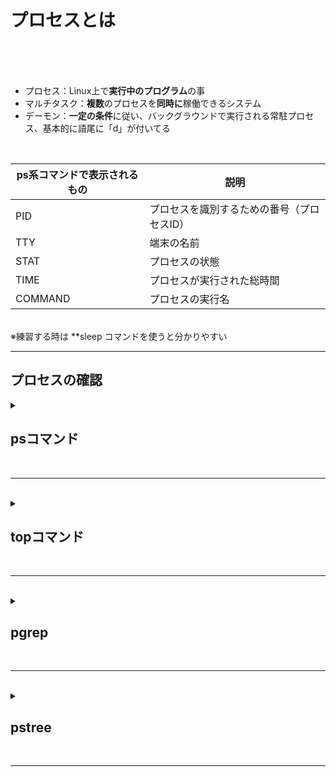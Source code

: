 # プロセスとは

<br>
<br>
<br>

 - プロセス：Linux上で**実行中のプログラム**の事
 - マルチタスク：**複数**のプロセスを**同時に**稼働できるシステム
 - デーモン：**一定の条件**に従い、バックグラウンドで実行される常駐プロセス、基本的に語尾に「d」が付いてる

<br>

| ps系コマンドで表示されるもの | 説明 |
|--|--|
| PID | プロセスを識別するための番号（プロセスID） |
| TTY | 端末の名前 |
| STAT | プロセスの状態 |
| TIME | プロセスが実行された総時間 |
| COMMAND | プロセスの実行名 |
 
 <br>
 ※練習する時は **sleep コマンドを使うと分かりやすい
 
 ----------

## プロセスの確認

<details>  
<summary>
 
## psコマンド 

</summary>
 <br>
 
| コマンド | 基本構文 |
|--|--|
| ps | ps [オプション] |
| 動作しているプロセスの一覧を表示する |  |

<br>

| オプション | 説明 |
|--|--|
| a | ユーザーが実行した全てのプロセスを表示する |
| x | ユーザーが制御していない（デーモン）などのプロセスを表示する |
| u | ユーザー名も表示する |
| -e | 全てのプロセスを表示する |
| -f | 起動時間なども含めた詳細な情報（完全なフォーマット）を表示する |
| f | プロセスの親子関係をツリー状で表示する |
| -l | 詳細情報を表示する |
</details>

<br>

-----------
<br>



<details>  
<summary> 

## topコマンド
  </summary>
 <br>
 
| コマンド | 基本構文 |
|--|--|
| top | top [オプション] |
| 稼働中のプロセスの一覧を継続的に（リアルタイムで）監視する |  |
 
<br>

| オプション | 説明 |
|--|--|
| -d 秒数 | 更新間隔を秒単位で指定 |
| -u ユーザー名 | 特定ユーザーのプロセスのみ表示 |
| -p PID | 指定したプロセスIDのみ監視 |
| -n 回数 | 更新回数を指定して自動終了 |
| -b | バッチモード（出力をログ用に整形） |
 </details>

<br>

-------
<br>


<details>  
<summary> 

## pgrep
</summary> 
<br>
 
 
| コマンド | 基本構文 |
|--|--|
| pgrep | pgrep [オプション] パターン |
| 特定のPIDを調べる |  |

<br>

| オプション | 説明 |
|--|--|
| -l | PIDに加えてプロセス名も表示する |
| -u | 指定されたユーザー権限で実行されているプロセスを表示する |
</details>

<br>

------------
<br>

<details>
<summary>

 ## pstree
 
</summary>
<br>

`プロセスが新たなプロセスの実行をすることがあり、そのプロセスの親子関係を階層構造で表示する`
</details>

<br>

----------
<br>
